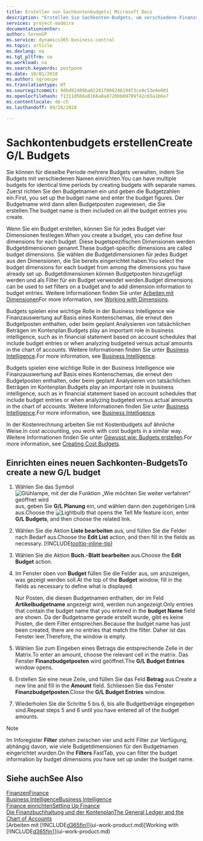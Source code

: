 ```yaml
---
title: Erstellen von Sachkontenbudgets| Microsoft Docs
description: "Erstellen Sie Sachkonten-Budgets, um verschiedene Finanzaktivitäten zu prognostizieren und Dimensionen zu den einzelnen Intelligence-Zwecken zuzuordnen."
services: project-madeira
documentationcenter: 
author: SorenGP
ms.service: dynamics365-business-central
ms.topic: article
ms.devlang: na
ms.tgt_pltfrm: na
ms.workload: na
ms.search.keywords: postpone
ms.date: 10/01/2018
ms.author: sgroespe
ms.translationtype: HT
ms.sourcegitcommit: 9dbd92409ba02281f008246194f3ce0c53e4e001
ms.openlocfilehash: f1311d566a8166a8a8720bb09789f42c65a1b6e7
ms.contentlocale: de-ch
ms.lasthandoff: 09/28/2018

---
```

# <a name="create-gl-budgets"></a><span data-ttu-id="4c62c-103">Sachkontenbudgets erstellen</span><span class="sxs-lookup"><span data-stu-id="4c62c-103">Create G/L Budgets</span></span>
<span data-ttu-id="4c62c-104">Sie können für dieselbe Periode mehrere Budgets verwalten, indem Sie Budgets mit verschiedenen Namen einrichten.</span><span class="sxs-lookup"><span data-stu-id="4c62c-104">You can have multiple budgets for identical time periods by creating budgets with separate names.</span></span> <span data-ttu-id="4c62c-105">Zuerst richten Sie den Budgetnamen ein und geben die Budgetzahlen ein.</span><span class="sxs-lookup"><span data-stu-id="4c62c-105">First, you set up the budget name and enter the budget figures.</span></span> <span data-ttu-id="4c62c-106">Der Budgetname wird dann allen Budgetposten zugewiesen, die Sie erstellen.</span><span class="sxs-lookup"><span data-stu-id="4c62c-106">The budget name is then included on all the budget entries you create.</span></span>  

 <span data-ttu-id="4c62c-107">Wenn Sie ein Budget erstellen, können Sie für jedes Budget vier Dimensionen festlegen.</span><span class="sxs-lookup"><span data-stu-id="4c62c-107">When you create a budget, you can define four dimensions for each budget.</span></span> <span data-ttu-id="4c62c-108">Diese bugetspezifischen Dimensionen werden Budgetdimensionen genannt.</span><span class="sxs-lookup"><span data-stu-id="4c62c-108">These budget-specific dimensions are called budget dimensions.</span></span> <span data-ttu-id="4c62c-109">Sie wählen die Budgetdimensionen für jedes Budget aus den Dimensionen, die Sie bereits eingerichtet haben.</span><span class="sxs-lookup"><span data-stu-id="4c62c-109">You select the budget dimensions for each budget from among the dimensions you have already set up.</span></span> <span data-ttu-id="4c62c-110">Budgetdimensionen können Budgetposten hinzugefügt werden und als Filter für ein Budget verwendet werden.</span><span class="sxs-lookup"><span data-stu-id="4c62c-110">Budget dimensions can be used to set filters on a budget and to add dimension information to budget entries.</span></span> <span data-ttu-id="4c62c-111">Weitere Informationen finden Sie unter [Arbeiten mit Dimensionen](finance-dimensions.md)</span><span class="sxs-lookup"><span data-stu-id="4c62c-111">For more information, see [Working with Dimensions](finance-dimensions.md).</span></span>

 <span data-ttu-id="4c62c-112">Budgets spielen eine wichtige Rolle in der Business Intelligence wie Finanzauswertung auf Basis eines Kontenschemas, die erneut den Budgetposten enthalten, oder beim geplant Analysieren von tatsächlichen Beträgen im Kontenplan.</span><span class="sxs-lookup"><span data-stu-id="4c62c-112">Budgets play an important role in business intelligence, such as in financial statement based on account schedules that include budget entries or when analyzing budgeted versus actual amounts in the chart of accounts.</span></span> <span data-ttu-id="4c62c-113">Weitere Informationen finden Sie unter [Business Intelligence](bi.md).</span><span class="sxs-lookup"><span data-stu-id="4c62c-113">For more information, see [Business Intelligence](bi.md).</span></span>

 <span data-ttu-id="4c62c-114">Budgets spielen eine wichtige Rolle in der Business Intelligence wie Finanzauswertung auf Basis eines Kontenschemas, die erneut den Budgetposten enthalten, oder beim geplant Analysieren von tatsächlichen Beträgen im Kontenplan.</span><span class="sxs-lookup"><span data-stu-id="4c62c-114">Budgets play an important role in business intelligence, such as in financial statement based on account schedules that include budget entries or when analyzing budgeted versus actual amounts in the chart of accounts.</span></span> <span data-ttu-id="4c62c-115">Weitere Informationen finden Sie unter [Business Intelligence](bi.md).</span><span class="sxs-lookup"><span data-stu-id="4c62c-115">For more information, see [Business Intelligence](bi.md).</span></span>

<span data-ttu-id="4c62c-116">In der Kostenrechnung arbeiten Sie mit Kostenbudgets auf ähnliche Weise.</span><span class="sxs-lookup"><span data-stu-id="4c62c-116">In cost accounting, you work with cost budgets in a similar way.</span></span> <span data-ttu-id="4c62c-117">Weitere Informationen finden Sie unter [Gewusst wie: Budgets erstellen](finance-create-cost-budgets.md).</span><span class="sxs-lookup"><span data-stu-id="4c62c-117">For more information, see [Creating Cost Budgets](finance-create-cost-budgets.md).</span></span>    

## <a name="to-create-a-new-gl-budget"></a><span data-ttu-id="4c62c-118">Einrichten eines neuen Sachkonten-Budgets</span><span class="sxs-lookup"><span data-stu-id="4c62c-118">To create a new G/L budget</span></span>  
1. <span data-ttu-id="4c62c-119">Wählen Sie das Symbol ![Glühlampe, mit der die Funktion „Wie möchten Sie weiter verfahren“ geöffnet wird](media/ui-search/search_small.png "Wie möchten Sie weiter verfahren?") aus, geben Sie **G/L Planung** ein, und wählen dann den zugehörigen Link aus.</span><span class="sxs-lookup"><span data-stu-id="4c62c-119">Choose the ![Lightbulb that opens the Tell Me feature](media/ui-search/search_small.png "Tell me what you want to do") icon, enter **G/L Budgets**, and then choose the related link.</span></span>  
2. <span data-ttu-id="4c62c-120">Wählen Sie die Aktion **Liste bearbeiten** aus, und füllen Sie die Felder nach Bedarf aus.</span><span class="sxs-lookup"><span data-stu-id="4c62c-120">Choose the **Edit List** action, and then fill in the fields as necessary.</span></span> [!INCLUDE[tooltip-inline-tip](includes/tooltip-inline-tip_md.md)]  
3. <span data-ttu-id="4c62c-121">Wählen Sie die Aktion **Buch.-Blatt bearbeiten** aus.</span><span class="sxs-lookup"><span data-stu-id="4c62c-121">Choose the **Edit Budget** action.</span></span>
4. <span data-ttu-id="4c62c-122">Im Fenster oben von **Budget** füllen Sie die Felder aus, um anzuzeigen, was gezeigt werden soll.</span><span class="sxs-lookup"><span data-stu-id="4c62c-122">At the top of the **Budget** window, fill in the fields as necessary to define what is displayed.</span></span>  

    <span data-ttu-id="4c62c-123">Nur Posten, die diesen Budgetnamen enthalten, der im Feld **Artikelbudgetname** angezeigt wird, werden nun angezeigt.</span><span class="sxs-lookup"><span data-stu-id="4c62c-123">Only entries that contain the budget name that you entered in the **budget Name** field are shown.</span></span> <span data-ttu-id="4c62c-124">Da der Budgetname gerade erstellt wurde, gibt es keine Posten, die dem Filter entsprechen.</span><span class="sxs-lookup"><span data-stu-id="4c62c-124">Because the budget name has just been created, there are no entries that match the filter.</span></span> <span data-ttu-id="4c62c-125">Daher ist das Fenster leer.</span><span class="sxs-lookup"><span data-stu-id="4c62c-125">Therefore, the window is empty.</span></span>  
5. <span data-ttu-id="4c62c-126">Wählen Sie zum Eingeben eines Betrags die entsprechende Zelle in der Matrix.</span><span class="sxs-lookup"><span data-stu-id="4c62c-126">To enter an amount, choose the relevant cell in the matrix.</span></span> <span data-ttu-id="4c62c-127">Das Fenster **Finanzbudgetposten** wird geöffnet.</span><span class="sxs-lookup"><span data-stu-id="4c62c-127">The **G/L Budget Entries** window opens.</span></span>  
6. <span data-ttu-id="4c62c-128">Erstellen Sie eine neue Zeile, und füllen Sie das Feld **Betrag** aus.</span><span class="sxs-lookup"><span data-stu-id="4c62c-128">Create a new line and fill in the **Amount** field.</span></span> <span data-ttu-id="4c62c-129">Schliessen Sie das Fenster **Finanzbudgetposten**.</span><span class="sxs-lookup"><span data-stu-id="4c62c-129">Close the **G/L Budget Entries** window.</span></span>  
7. <span data-ttu-id="4c62c-130">Wiederholen Sie die Schritte 5 bis 6, bis alle Budgetbeträge eingegeben sind.</span><span class="sxs-lookup"><span data-stu-id="4c62c-130">Repeat steps 5 and 6 until you have entered all of the budget amounts.</span></span>  

> [!NOTE]  
>  <span data-ttu-id="4c62c-131">Im Inforegister  **Filter** stehen zwischen vier und acht Filter zur Verfügung, abhängig davon, wie viele  Budgetdimensionen für den Budgetnamen eingerichtet wurden.</span><span class="sxs-lookup"><span data-stu-id="4c62c-131">On the **Filters** FastTab, you can filter the budget information by budget dimensions you have set up under the budget name.</span></span>   

## <a name="see-also"></a><span data-ttu-id="4c62c-132">Siehe auch</span><span class="sxs-lookup"><span data-stu-id="4c62c-132">See Also</span></span>
[<span data-ttu-id="4c62c-133">Finanzen</span><span class="sxs-lookup"><span data-stu-id="4c62c-133">Finance</span></span>](finance.md)  
[<span data-ttu-id="4c62c-134">Business Intelligence</span><span class="sxs-lookup"><span data-stu-id="4c62c-134">Business Intelligence</span></span>](bi.md)  
[<span data-ttu-id="4c62c-135">Finance einrichten</span><span class="sxs-lookup"><span data-stu-id="4c62c-135">Setting Up Finance</span></span>](finance-setup-finance.md)  
[<span data-ttu-id="4c62c-136">Die Finanzbuchhaltung und der Kontenplan</span><span class="sxs-lookup"><span data-stu-id="4c62c-136">The General Ledger and the Chart of Accounts</span></span>](finance-general-ledger.md)  
<span data-ttu-id="4c62c-137">[Arbeiten mit [!INCLUDE[d365fin](includes/d365fin_md.md)]](ui-work-product.md)</span><span class="sxs-lookup"><span data-stu-id="4c62c-137">[Working with [!INCLUDE[d365fin](includes/d365fin_md.md)]](ui-work-product.md)</span></span>  


